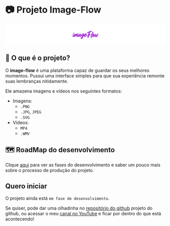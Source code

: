 # 📷 Projeto **Image-Flow**
![Página Principal do site](https://raw.githubusercontent.com/laube-developer/image-flow/main/example_images/2_Banner.jpg)

## 🤔 O que é o projeto?
O **image-flow** é uma plataforma capaz de guardar os seus melhores momentos. Pussui uma interface simples para que sua experiência remonte suas lembranças nitidamente.

Ele amazena imagens e vídeos nos seguintes formatos:
- Imagens: 
  - `.PNG`
  - `.JPG`, `JPEG`
  - `.SVG`
- Vídeos:
  - `MP4`
  - `.WMV`

## 🗺 RoadMap do desenvolvimento
Clique [aqui](/about/DEV.md) para ver as fases do desenvolvimento e saber um pouco mais sobre o processo de produção do projeto.

## Quero iniciar
O projeto ainda está ``em fase de desenvolvimento``.

Se quiser, pode dar uma olhadinha no [repositório do github](https://github.com/laube-developer/image-flow) projeto do github, ou acessar o meu [canal no YouTube](https://www.youtube.com/channel/UCcAl972zOv_A19vJL2YhyMg) e ficar por dentro do que está acontecendo!